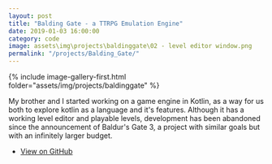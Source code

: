 ```yaml
---
layout: post
title: "Balding Gate - a TTRPG Emulation Engine"
date: 2019-01-03 16:00:00
category: code
image: assets\img\projects\baldinggate\02 - level editor window.png
permalink: "/projects/Balding_Gate/"
---
```


<div>

<span class="image left"> {% include image-gallery-first.html folder="assets/img/projects/baldinggate" %}</span>

<p>My brother and I started working on a game engine in Kotlin, as a way for us both to explore kotlin as a language and it's features. Although it has a working level editor and playable levels, development has been abandoned since the announcement of Baldur's Gate 3, a project with similar goals but with an infinitely larger budget.
</p>
</div>

<ul class="actions">
    <li><a class="button" target="_blank" href="https://github.com/stupoole/Balding_Gate"><span class="fab fa-github"></span> View on GitHub</a></li>
</ul>




